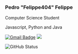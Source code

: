 ### Pedro "Felippe404" Felippe


Computer Science Student

Javascript, Python and Java


[![Gmail Badge](https://img.shields.io/badge/-pedfelippe@gmail.com-00D69B?style=flat-square&logo=Gmail&logoColor=white&link=mailto:pedfelippe@gmail.com)](mailto:pedfelippe@gmail.com)
[<img src="https://img.shields.io/badge/linkedin-%230077B5.svg?&style=for-the-badge&logo=linkedin&logoColor=white" />](https://www.linkedin.com/in/pedro-felippe/)

![GitHub Status](https://github-readme-stats.vercel.app/api?username=pefelippe&show_icons=true&theme=dark)